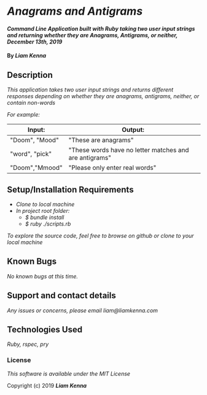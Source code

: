 # _Anagrams and Antigrams_

#### _Command Line Application built with Ruby taking two user input strings and returning whether they are Anagrams, Antigrams, or neither, December 13th, 2019_

#### By _**Liam Kenna**_

## Description

_This application takes two user input strings and returns different responses depending on whether they are anagrams, antigrams, neither, or contain non-words_

_For example:_

| Input:  | Output:   |
|---|---|
|"Doom", "Mood"|"These are anagrams"|
|"word", "pick"|"These words have no letter matches and are antigrams"|
|"Doom","Mmood"|"Please only enter real words"|



## Setup/Installation Requirements

* _Clone to local machine_
* _In project root folder:_
  * _$ bundle install_
  * _$ ruby ./scripts.rb_


_To explore the source code, feel free to browse on github or clone to your local machine_

## Known Bugs

_No known bugs at this time._

## Support and contact details

_Any issues or concerns, please email liam@liamkenna.com_

## Technologies Used

_Ruby, rspec, pry_

### License

*This software is available under the MIT License*

Copyright (c) 2019 **_Liam Kenna_**
